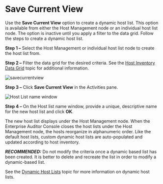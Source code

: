 # Save Current View

Use the **Save Current View** option to create a dynamic host list. This option is available from
either the Host Management node or an individual host list node. The option is inactive until you
apply a filter to the data grid. Follow the steps to create a dynamic host list.

**Step 1 –** Select the Host Management or individual host list node to create the host list from.

**Step 2 –** Filter the data grid for the desired criteria. See the
[Host Inventory Data Grid](/docs/accessanalyzer/11.6/accessanalyzer/admin/hostmanagement/datagrid.md)
topic for additional information.

![savecurrentview](/img/versioned_docs/accessanalyzer_11.6/accessanalyzer/admin/hostmanagement/actions/savecurrentview.webp)

**Step 3 –** Click **Save Current View** in the Activities pane.

![Host List name window](/img/versioned_docs/accessanalyzer_11.6/accessanalyzer/admin/hostmanagement/actions/hostlistname.webp)

**Step 4 –** On the Host list name window, provide a unique, descriptive name for the new host list
and click **OK**.

The new host list displays under the Host Management node. When the Enterprise Auditor Console
closes the host lists under the Host Management node, the hosts reorganize in alphanumeric order.
Like the default host lists, custom dynamic host lists are auto-populated and updated according to
host inventory.

**_RECOMMENDED:_** Do not modify the criteria once a dynamic based list has been created. It is
better to delete and recreate the list in order to modify a dynamic-based list.

See the
[Dynamic Host Lists](/docs/accessanalyzer/11.6/accessanalyzer/admin/hostmanagement/lists.md#dynamic-host-lists)
topic for more information on dynamic host lists.
